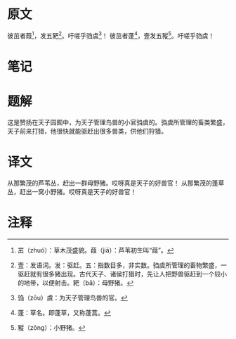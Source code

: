 # 原文
彼茁者葭[^1]，发五豝[^2]。吁嗟乎驺虞[^3]！
彼茁者蓬[^4]，壹发五豵[^5]。吁嗟乎驺虞！
# 笔记

# 题解
这是赞扬在天子园囿中，为天子管理鸟兽的小官驺虞的。驺虞所管理的畜类繁盛，天子前来打猎，他很快就能驱赶出很多兽类，供他们狩猎。
# 译文
从那繁茂的芦苇丛，赶出一群母野猪。哎呀真是天子的好兽官！
从那繁茂的蓬草丛，赶出一窝小野猪。哎呀真是天子的好兽官！
# 注释

[^1]: 茁（zhuó）：草木茂盛貌。葭（jiā）：芦苇初生叫“葭”。
[^2]: 壹：发语词。发：驱赶。五：指数目多，非实数。驺虞所管理的畜物繁盛，一驱赶就有很多猪出现。古代天子、诸侯打猎时，先让人把野兽驱赶到一个较小的地带，以便射击。豝（bā）：母野猪。
[^3]: 驺（zōu）虞：为天子管理鸟兽的官。
[^4]: 蓬：草名。即蓬草，又称蓬蒿。
[^5]: 豵（zōng）：小野猪。